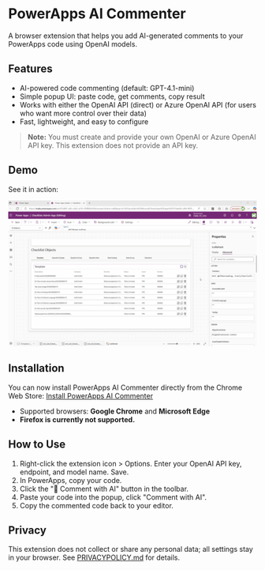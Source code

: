 # PowerApps AI Commenter

A browser extension that helps you add AI-generated comments to your PowerApps code using OpenAI models.

## Features
- AI-powered code commenting (default: GPT-4.1-mini)
- Simple popup UI: paste code, get comments, copy result
- Works with either the OpenAI API (direct) or Azure OpenAI API (for users who want more control over their data)
- Fast, lightweight, and easy to configure

> **Note:** You must create and provide your own OpenAI or Azure OpenAI API key. This extension does not provide an API key.

## Demo

See it in action:

![Power Apps AI Commenter Demo](./demo.gif)

## Installation
You can now install PowerApps AI Commenter directly from the Chrome Web Store:
[Install PowerApps AI Commenter](https://chromewebstore.google.com/detail/powerapps-ai-commenter/amjhhiadhlhmeobbdfjknlplodcbkjcf)

- Supported browsers: **Google Chrome** and **Microsoft Edge**
- **Firefox is currently not supported.**

## How to Use
1. Right-click the extension icon > Options. Enter your OpenAI API key, endpoint, and model name. Save.
2. In PowerApps, copy your code.
3. Click the "💬 Comment with AI" button in the toolbar.
4. Paste your code into the popup, click "Comment with AI".
5. Copy the commented code back to your editor.

## Privacy

This extension does not collect or share any personal data; all settings stay in your browser. See [PRIVACYPOLICY.md](./PRIVACYPOLICY.md) for details.